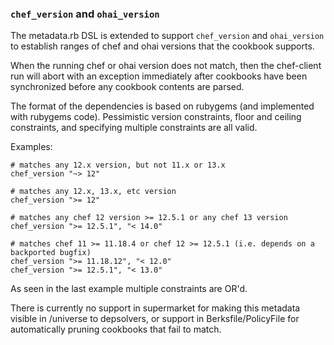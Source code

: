 <!---
This file is reset every time a new release is done. This file describes changes that have not yet been released.

Example Doc Change:
### Headline for the required change
Description of the required change.
-->

### `chef_version` and `ohai_version`

The metadata.rb DSL is extended to support `chef_version` and `ohai_version` to establish ranges
of chef and ohai versions that the cookbook supports.

When the running chef or ohai version does not match, then the chef-client run will abort with an
exception immediately after cookbooks have been synchronized before any cookbook contents are
parsed.

The format of the dependencies is based on rubygems (and implemented with rubygems code).  Pessimistic
version constraints, floor and ceiling constraints, and specifying multiple constraints are all valid.

Examples:

```
# matches any 12.x version, but not 11.x or 13.x
chef_version "~> 12"
```

```
# matches any 12.x, 13.x, etc version
chef_version ">= 12"
```

```
# matches any chef 12 version >= 12.5.1 or any chef 13 version
chef_version ">= 12.5.1", "< 14.0"
```

```
# matches chef 11 >= 11.18.4 or chef 12 >= 12.5.1 (i.e. depends on a backported bugfix)
chef_version ">= 11.18.12", "< 12.0"
chef_version ">= 12.5.1", "< 13.0"
```

As seen in the last example multiple constraints are OR'd.

There is currently no support in supermarket for making this metadata visible in /universe to
depsolvers, or support in Berksfile/PolicyFile for automatically pruning cookbooks that fail
to match.


